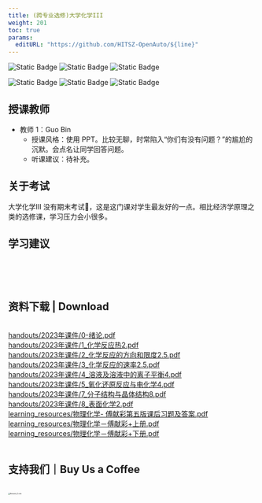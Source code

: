 ```yaml
---
title: (跨专业选修)大学化学III
weight: 201
toc: true
params:
  editURL: "https://github.com/HITSZ-OpenAuto/${line}"
---
```


![Static Badge](https://img.shields.io/badge/%E8%80%83%E6%9F%A5%E8%AF%BE-green)
![Static Badge](https://img.shields.io/badge/%E5%AD%A6%E5%88%86-2-moccasin)
![Static Badge](https://img.shields.io/badge/%E8%B7%A8%E4%B8%93%E4%B8%9A%E9%80%89%E4%BF%AE%E8%AF%BE-lightskyblue)

![Static Badge](https://img.shields.io/badge/%E6%88%90%E7%BB%A9%E6%9E%84%E6%88%90-gold)
![Static Badge](https://img.shields.io/badge/%E5%B9%B3%E6%97%B6%E4%BD%9C%E4%B8%9A-60%25-wheat)
![Static Badge](https://img.shields.io/badge/%E5%AE%9E%E9%AA%8C-40%25-wheat)

## 授课教师

- 教师 1：Guo Bin
  - 授课风格：使用 PPT。比较无聊，时常陷入“你们有没有问题？”的尴尬的沉默。会点名让同学回答问题。
  - 听课建议：待补充。

## 关于考试

大学化学III 没有期末考试🤣，这是这门课对学生最友好的一点。相比经济学原理之类的选修课，学习压力会小很多。

## 学习建议
<br>
<br>
<br>
<h2>资料下载 | Download</h2>
<br>
<a href="https://cdn.jsdelivr.net/gh/HITSZ-OpenAuto/CHEM1012/handouts/2023%E5%B9%B4%E8%AF%BE%E4%BB%B6/0-%E7%BB%AA%E8%AE%BA.pdf">handouts/2023年课件/0-绪论.pdf</a>
<br>
<a href="https://cdn.jsdelivr.net/gh/HITSZ-OpenAuto/CHEM1012/handouts/2023%E5%B9%B4%E8%AF%BE%E4%BB%B6/1_%E5%8C%96%E5%AD%A6%E5%8F%8D%E5%BA%94%E7%83%AD2.pdf">handouts/2023年课件/1_化学反应热2.pdf</a>
<br>
<a href="https://cdn.jsdelivr.net/gh/HITSZ-OpenAuto/CHEM1012/handouts/2023%E5%B9%B4%E8%AF%BE%E4%BB%B6/2_%E5%8C%96%E5%AD%A6%E5%8F%8D%E5%BA%94%E7%9A%84%E6%96%B9%E5%90%91%E5%92%8C%E9%99%90%E5%BA%A62.5.pdf">handouts/2023年课件/2_化学反应的方向和限度2.5.pdf</a>
<br>
<a href="https://cdn.jsdelivr.net/gh/HITSZ-OpenAuto/CHEM1012/handouts/2023%E5%B9%B4%E8%AF%BE%E4%BB%B6/3_%E5%8C%96%E5%AD%A6%E5%8F%8D%E5%BA%94%E7%9A%84%E9%80%9F%E7%8E%872.5.pdf">handouts/2023年课件/3_化学反应的速率2.5.pdf</a>
<br>
<a href="https://cdn.jsdelivr.net/gh/HITSZ-OpenAuto/CHEM1012/handouts/2023%E5%B9%B4%E8%AF%BE%E4%BB%B6/4_%E6%BA%B6%E6%B6%B2%E5%8F%8A%E6%BA%B6%E6%B6%B2%E4%B8%AD%E7%9A%84%E7%A6%BB%E5%AD%90%E5%B9%B3%E8%A1%A14.pdf">handouts/2023年课件/4_溶液及溶液中的离子平衡4.pdf</a>
<br>
<a href="https://cdn.jsdelivr.net/gh/HITSZ-OpenAuto/CHEM1012/handouts/2023%E5%B9%B4%E8%AF%BE%E4%BB%B6/5_%E6%B0%A7%E5%8C%96%E8%BF%98%E5%8E%9F%E5%8F%8D%E5%BA%94%E4%B8%8E%E7%94%B5%E5%8C%96%E5%AD%A64.pdf">handouts/2023年课件/5_氧化还原反应与电化学4.pdf</a>
<br>
<a href="https://cdn.jsdelivr.net/gh/HITSZ-OpenAuto/CHEM1012/handouts/2023%E5%B9%B4%E8%AF%BE%E4%BB%B6/7_%E5%88%86%E5%AD%90%E7%BB%93%E6%9E%84%E4%B8%8E%E6%99%B6%E4%BD%93%E7%BB%93%E6%9E%848.pdf">handouts/2023年课件/7_分子结构与晶体结构8.pdf</a>
<br>
<a href="https://cdn.jsdelivr.net/gh/HITSZ-OpenAuto/CHEM1012/handouts/2023%E5%B9%B4%E8%AF%BE%E4%BB%B6/8_%E8%A1%A8%E9%9D%A2%E5%8C%96%E5%AD%A62.pdf">handouts/2023年课件/8_表面化学2.pdf</a>
<br>
<a href="https://cdn.jsdelivr.net/gh/HITSZ-OpenAuto/CHEM1012/learning_resources/%E7%89%A9%E7%90%86%E5%8C%96%E5%AD%A6-%20%E5%82%85%E7%8C%AE%E5%BD%A9%E7%AC%AC%E4%BA%94%E7%89%88%E8%AF%BE%E5%90%8E%E4%B9%A0%E9%A2%98%E5%8F%8A%E7%AD%94%E6%A1%88.pdf">learning_resources/物理化学- 傅献彩第五版课后习题及答案.pdf</a>
<br>
<a href="https://cdn.jsdelivr.net/gh/HITSZ-OpenAuto/CHEM1012/learning_resources/%E7%89%A9%E7%90%86%E5%8C%96%E5%AD%A6%EF%BC%8D%E5%82%85%E7%8C%AE%E5%BD%A9%2B%E4%B8%8A%E5%86%8C.pdf">learning_resources/物理化学－傅献彩+上册.pdf</a>
<br>
<a href="https://cdn.jsdelivr.net/gh/HITSZ-OpenAuto/CHEM1012/learning_resources/%E7%89%A9%E7%90%86%E5%8C%96%E5%AD%A6%EF%BC%8D%E5%82%85%E7%8C%AE%E5%BD%A9%2B%E4%B8%8B%E5%86%8C.pdf">learning_resources/物理化学－傅献彩+下册.pdf</a>
<br>
<br>
<h2>支持我们｜Buy Us a Coffee</h2>
<br>
<img src="https://mitcher-1316637614.cos.ap-nanjing.myqcloud.com/hoa/20231112170457.png?imageSlim" alt="Reward_Code" style="zoom:25%; display: block; margin: 0 auto;" />            